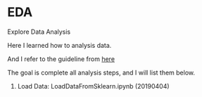 # EDA
Explore Data Analysis

Here I learned how to analysis data.

And I refer to the guideline from [here](https://medium.com/@yehjames)

The goal is complete all analysis steps, and I will list them below.
1. Load Data: LoadDataFromSklearn.ipynb (20190404)
